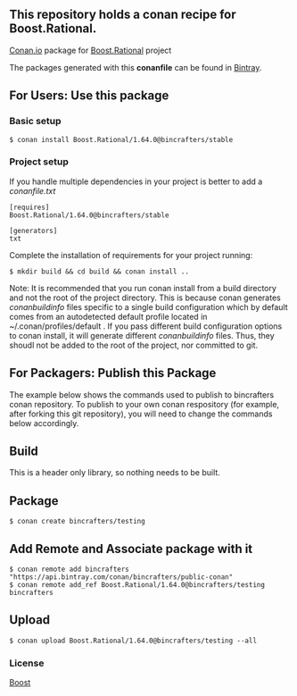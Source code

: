 ## This repository holds a conan recipe for Boost.Rational.

[Conan.io](https://conan.io) package for [Boost.Rational](https://github.com/Boostorg/Rational) project

The packages generated with this **conanfile** can be found in [Bintray](https://bintray.com/bincrafters/public-conan/Boost.Rational%3Abincrafters).

## For Users: Use this package

### Basic setup

    $ conan install Boost.Rational/1.64.0@bincrafters/stable

### Project setup

If you handle multiple dependencies in your project is better to add a *conanfile.txt*

    [requires]
    Boost.Rational/1.64.0@bincrafters/stable

    [generators]
    txt

Complete the installation of requirements for your project running:</small></span>

    $ mkdir build && cd build && conan install ..
	
Note: It is recommended that you run conan install from a build directory and not the root of the project directory.  This is because conan generates *conanbuildinfo* files specific to a single build configuration which by default comes from an autodetected default profile located in ~/.conan/profiles/default .  If you pass different build configuration options to conan install, it will generate different *conanbuildinfo* files.  Thus, they shoudl not be added to the root of the project, nor committed to git. 

## For Packagers: Publish this Package

The example below shows the commands used to publish to bincrafters conan repository. To publish to your own conan respository (for example, after forking this git repository), you will need to change the commands below accordingly. 

## Build  

This is a header only library, so nothing needs to be built.

## Package 

    $ conan create bincrafters/testing
	
## Add Remote and Associate package with it

	$ conan remote add bincrafters "https://api.bintray.com/conan/bincrafters/public-conan"
	$ conan remote add_ref Boost.Rational/1.64.0@bincrafters/testing bincrafters

## Upload

    $ conan upload Boost.Rational/1.64.0@bincrafters/testing --all

### License
[Boost](LICENSE)

